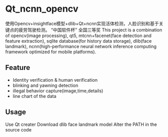 # Qt_ncnn_opencv  
使用Opencv+insightface模型+dlib+Qt+ncnn实现活体检测，人脸识别和基于关键点的疲劳驾驶检测。
“中国软件杯” 全国三等奖
This project is a combination of opencv(image processing), qt5, mtcnn+facenet(face detection and feature extraction), sqlite database(for history data storage), dlib(face landmark), ncnn(high-performance neural network inference computing framework optimized for mobile platforms).

## Feature  
 - Identity verification & human verification
 - blinking and yawning detection
 - illegal behavior capture(image,time,details)
 - line chart of the data
 
## Usage  
Use Qt creater
Download dlib face landmark model
Alter the PATH in the source code
